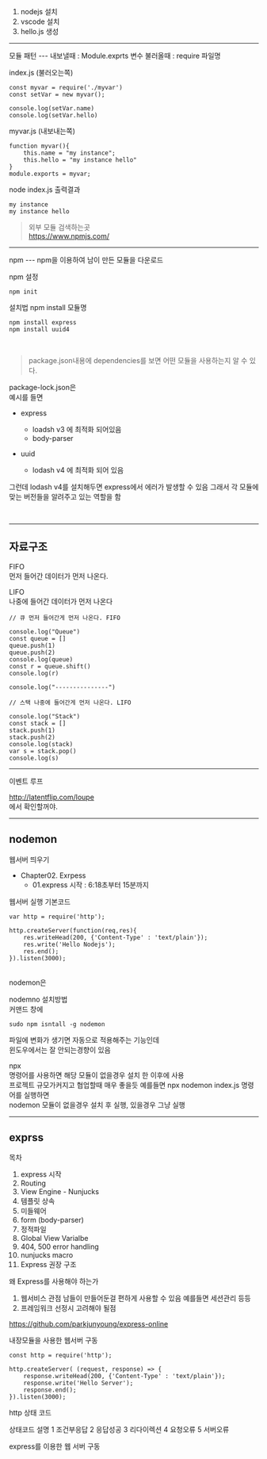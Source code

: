 
1. nodejs 설치
2. vscode 설치
3. hello.js 생성

<hr>
모듈 패턴
---
내보낼때 : Module.exprts 변수
불러올때 : require 파일명

index.js (불러오는쪽)
```
const myvar = require('./myvar')
const setVar = new myvar();

console.log(setVar.name)
console.log(setVar.hello)
```

myvar.js (내보내는쪽)
```
function myvar(){
    this.name = "my instance";
    this.hello = "my instance hello"
}
module.exports = myvar;
```

node index.js 출력결과
```
my instance
my instance hello
```

>외부 모듈 검색하는곳   
https://www.npmjs.com/   
<hr>
npm
---
npm을 이용하여 남이 만든 모듈을 다운로드

npm 설정
```
npm init
```
설치법
npm install 모듈명
```
npm install express
npm install uuid4
```
<br>

>package.json내용에 dependencies를 보면 어떤 모듈을 사용하는지 알 수 있다.

package-lock.json은   
예시를 들면
-   express
    -   loadsh v3 에 최적화 되어있음
    -   body-parser

-   uuid
    -   lodash v4 에 최적화 되어 있음

그런데 lodash v4를 설치해두면 express에서 에러가 발생할 수 있음
그래서 각 모듈에 맞는 버전들을 알려주고 있는 역할을 함

<br>

<hr>


자료구조
---
FIFO   
먼저 들어간 데이터가 먼저 나온다.


LIFO   
나중에 들어간 데이터가 먼저 나온다

```
// 큐 먼저 들어간게 먼저 나온다. FIFO

console.log("Queue")
const queue = []
queue.push(1)
queue.push(2)
console.log(queue)
const r = queue.shift()
console.log(r)

console.log("---------------")

// 스택 나중에 들어간게 먼저 나온다. LIFO

console.log("Stack")
const stack = []
stack.push(1)
stack.push(2)
console.log(stack)
var s = stack.pop()
console.log(s)
```
---
이벤트 루프   

http://latentflip.com/loupe   
에서 확인할꺼야.


---

nodemon
---
웹서버 띄우기
- Chapter02. Exrpess
  - 01.express 시작 : 6:18초부터 15분까지

웹서버 실행 기본코드
```
var http = require('http');

http.createServer(function(req,res){
    res.writeHead(200, {'Content-Type' : 'text/plain'});
    res.write('Hello Nodejs');
    res.end();
}).listen(3000);
```
<br>
nodemon은 

nodemno 설치방법   
커맨드 창에
```
sudo npm isntall -g nodemon
```
파일에 변화가 생기면 자동으로 적용해주는 기능인데   
윈도우에서는 잘 안되는경향이 있음

npx   
명령어를 사용하면 해당 모듈이 없을경우 설치 한 이후에 사용   
프로젝트 규모가커지고 협업할때 매우 좋을듯
예를들면 npx nodemon index.js 명령어를 실행하면   
nodemon 모듈이 없을경우 설치 후 실행, 있을경우 그냥 실행

<hr>

exprss
---

목차
1. express 시작
2. Routing
3. View Engine - Nunjucks
4. 템플릿 상속
5. 미들웨어
6. form (body-parser)
7. 정적파일
8. Global View Varialbe
9. 404, 500 error handling
10. nunjucks macro
11. Express 권장 구조


왜 Express를 사용해야 하는가
1. 웹서비스 관점
    남들이 만들어둔걸 편하게 사용할 수 있음
    예를들면 세션관리 등등
2. 프레임워크 선정시 고려해야 될점

https://github.com/parkjunyoung/express-online



내장모듈을 사용한 웹서버 구동 
```
const http = require('http');

http.createServer( (request, response) => {  
    response.writeHead(200, {'Content-Type' : 'text/plain'});
    response.write('Hello Server');
    response.end();
}).listen(3000);
```

http 상태 코드

상태코드 설명
1       조건부응답
2       응답성공
3       리다이렉션
4       요청오류
5       서버오류

express를 이용한 웹 서버 구동